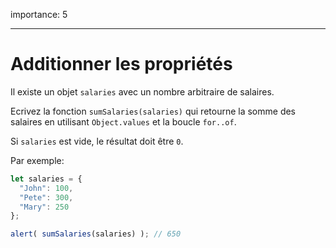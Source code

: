 importance: 5

---

# Additionner les propriétés

Il existe un objet `salaries` avec un nombre arbitraire de salaires.

Ecrivez la fonction `sumSalaries(salaries)` qui retourne la somme des salaires en utilisant `Object.values` et la boucle `for..of`.

Si `salaries` est vide, le résultat doit être `0`.

Par exemple:

```js
let salaries = {
  "John": 100,
  "Pete": 300,
  "Mary": 250
};

alert( sumSalaries(salaries) ); // 650
```

